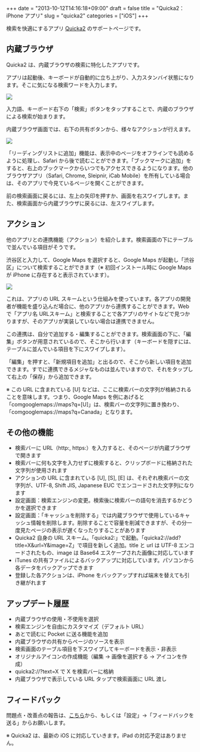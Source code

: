 +++
date = "2013-10-12T14:16:18+09:00"
draft = false
title = "Quicka2：iPhone アプリ"
slug = "quicka2"
categories = ["iOS"]
+++

検索を快適にするアプリ [Quicka2](https://itunes.apple.com/jp/app/quicka2-jian-suowo-kuai-shini/id725195676?mt=8&uo=4&at=11l3RT) のサポートページです。

## 内蔵ブラウザ

Quicka2 は、内蔵ブラウザの検索に特化したアプリです。

アプリは起動後、キーボードが自動的に立ち上がり、入力スタンバイ状態になります。そこに気になる検索ワードを入力します。

![](/images/2013/10/6242_1.png)

入力語、キーボード右下の「検索」ボタンをタップすることで、内蔵のブラウザによる検索が始まります。

内蔵ブラウザ画面では、右下の共有ボタンから、様々なアクションが行えます。

![](/images/2013/10/6242_2.png)

「リーディングリストに追加」機能は、表示中のページをオフラインでも読めるように処理し、Safari から後で読むことができます。「ブックマークに追加」をすると、右上のブックマークからいつでもアクセスできるようになります。他のブラウザアプリ（Safari, Chrome, Sleipnir, iCab Mobile）を所有している場合は、そのアプリで今見ているページを開くことができます。

前の検索画面に戻るには、左上の矢印を押すか、画面を右スワイプします。また、検索画面から内蔵ブラウザに戻るには、左スワイプします。

## アクション

他のアプリとの連携機能（アクション）を紹介します。検索画面の下にテーブルで並んでいる項目がそうです。

渋谷区と入力して、Google Maps を選択すると、Google Maps が起動し「渋谷区」について検索することができます（※ 初回インストール時に Google Maps が iPhone に存在すると表示されています）。

![](/images/2013/10/6242_3.png)

これは、アプリの URL スキームという仕組みを使っています。各アプリの開発者が機能を盛り込んだ場合に、他のアプリから連携することができます。Web で「アプリ名 URLスキーム」と検索することで各アプリのサイトなどで見つかりますが、そのアプリが実装していない場合は連携できません。

この連携は、自分で追加する・編集することができます。検索画面の下に、「編集」ボタンが用意されているので、そこから行います（キーボードを隠すには、テーブルに並んでいる項目を下にスワイプします）。

「編集」を押すと、「新規項目を追加」と出るので、そこから新しい項目を追加できます。すでに連携できるメジャなものは並んでいますので、それをタップして右上の「保存」から追加できます。

※ この URL に含まれている [U] などは、ここに検索バーの文字列が格納されることを意味します。つまり、Google Maps を例にあげると「comgooglemaps://maps?q=[U]」は、検索バーの文字列に置き換わり、「comgooglemaps://maps?q=Canada」となります。

## その他の機能


* 検索バーに URL（http:, https:）を入力すると、そのページが内蔵ブラウザで開きます
* 検索バーに何も文字を入力せずに検索すると、クリップボードに格納された文字列が使用されます
* アクションの URL に含まれている [U], [S], [E] は、それぞれ検索バーの文字列が、UTF-8, Shift JIS, Japanese EUC でエンコードされた文字列になります
* 設定画面：検索エンジンの変更。検索後に検索バーの語句を消去するかどうかを選択できます
* 設定画面：「キャッシュを削除する」では内蔵ブラウザで使用しているキャッシュ情報を削除します。削除することで容量を削減できますが、その分一度見たページの表示が遅くなったりすることがあります
* Quicka2 自身の URL スキーム。「quicka2:」で起動。「quicka2://add?title=X&url=Y&image=Z」で項目を新しく追加。title と url は UTF-8 エンコードされたもの、image は Base64 エスケープされた画像に対応しています
* iTunes の共有ファイルによるバックアップに対応しています。パソコンから各データをバックアップできます
* 登録した各アクションは、iPhone をバックアップすれば端末を替えても引き継がれます

## アップデート履歴

* 内蔵ブラウザの使用・不使用を選択
* 検索エンジンを自由にカスタマイズ（デフォルト URL）
* あとで読むに Pocket に送る機能を追加
* 内蔵ブラウザの共有からページのソースを表示
* 検索画面のテーブル項目を下スワイプしてキーボードを表示・非表示
* オリジナルアイコンの作成機能（編集 → 画像を選択する → アイコンを作成） 
* quicka2://?text=X で X を検索バーに格納
* 内蔵ブラウザで表示している URL タップで検索画面に URL 渡し

## フィードバック

問題点・改善点の報告は、[こちら](mailto:rakuishi@gmail.com)から、もしくは「設定」→「フィードバックを送る」からお願いします。

※ Quicka2 は、最新の iOS に対応していきます。iPad の対応予定はありません。
